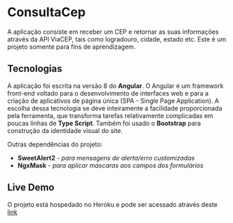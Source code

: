 # ConsultaCep

A aplicação consiste em receber um CEP e retornar as suas informações através da API ViaCEP, tais como logradouro, cidade, estado etc. Este é um projeto somente para fins de aprendizagem. 

## Tecnologias
 
A aplicação foi escrita na versão 8 do **Angular**. O Angular é um framework front-end voltado para o desenvolvimento de interfaces web e para a criação de aplicativos de página única (SPA - Single Page Application). A escolha dessa tecnologia se deve inteiramente a facilidade proporcionada pela ferramenta, que transforma tarefas relativamente complicadas em poucas linhas de **Type Script**. Também foi usado o **Bootstrap** para construção da identidade visual do site. 

Outras dependências do projeto:
  - **SweetAlert2** - *para mensagens de alerta/erro customizadas*
  - **NgxMask** - *para aplicar máscaras aos campos dos formulários*

## Live Demo

O projeto está hospedado no Heroku e pode ser acessado através deste [link](https://consulta-cep-app.herokuapp.com/)
